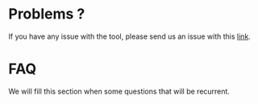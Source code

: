 # Problems ?

If you have any issue with the tool, please send us an issue with this [link](https://github.com/bioinfo-pf-curie/pyvif/issues).

# FAQ

We will fill this section when some questions that will be recurrent.
